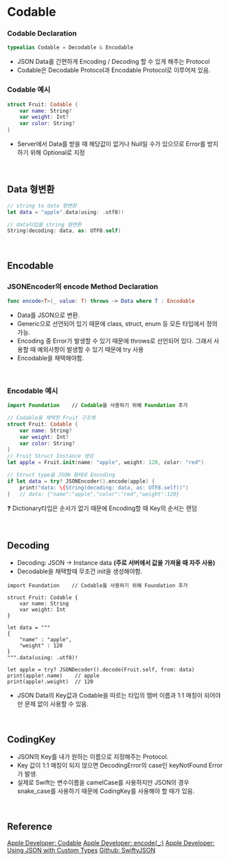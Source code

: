 # Codable

### Codable Declaration
```swift
typealias Codable = Decodable & Encodable
```
- JSON Data를 간편하게 Encoding / Decoding 할 수 있게 해주는 Protocol
- Codable은 Decodable Protocol과 Encodable Protocol로 이루어져 있음.

### Codable 예시
```swift
struct Fruit: Codable {
    var name: String?
    var weight: Int?
    var color: String?
}
```

- Server에서 Data를 받을 때 해당값이 없거나 Null일 수가 있으므로 Error를 방지하기 위해 Optional로 지정

<br />

## Data 형변환
```swift
// string to data 형변환
let data = "apple".data(using: .utf8)!

// data타입을 string 형변환
String(decoding: data, as: UTF8.self)
```

<br />

## Encodable
### JSONEncoder의 encode Method Declaration
```swift
func encode<T>(_ value: T) throws -> Data where T : Encodable
```
- Data를 JSON으로 변환.
- Generic으로 선언되어 있기 때문에 class, struct, enum 등 모든 타입에서 정의 가능.
- Encoding 중 Error가 발생할 수 있기 때문에 throws로 선언되어 있다. 그래서 사용할 때 예외사항이 발생할 수 있기 때문에 try 사용
- Encodable을 채택해야함.



<br />

### Encodable 예시
```swift
import Foundation    // Codable을 사용하기 위해 Foundation 추가

// Codable을 채택한 Fruit 구조체
struct Fruit: Codable {
    var name: String?
    var weight: Int?
    var color: String?
}
// Fruit Struct Instance 생성
let apple = Fruit.init(name: "apple", weight: 120, color: "red")

// Struct type을 JSON 형태로 Encoding
if let data = try? JSONEncoder().encode(apple) {
    print("data: \(String(decoding: data, as: UTF8.self))")
}   // data: {"name":"apple","color":"red","weight":120}
```
❓ Dictionary타입은 순서가 없기 때문에 Encoding할 때 Key의 순서는 랜덤

<br />

## Decoding
- Decoding: JSON -> Instance data **(주로 서버에서 값을 가져올 때 자주 사용)**
- Decodable을 채택할때 무조건 init을 생성해야함.
```swift!
import Foundation    // Codable을 사용하기 위해 Foundation 추가

struct Fruit: Codable {
    var name: String
    var weight: Int
}

let data = """
{
    "name" : "apple",
    "weight" : 120
}
""".data(using: .utf8)!

let apple = try? JSONDecoder().decode(Fruit.self, from: data)
print(apple!.name)    // apple
print(apple!.weight)  // 120
```
- JSON Data의 Key값과 Codable을 따르는 타입의 멤버 이름과 1:1 매칭이 되어야만 문제 없이 사용할 수 있음.

<br />

## CodingKey
- JSON의 Key를 내가 원하는 이름으로 지정해주는 Protocol.
- Key 값이 1:1 매칭이 되지 않으면 DecodingError의 case인 keyNotFound Error가 발생.
- 실제로 Swift는 변수이름을 camelCase를 사용하지만 JSON의 경우 snake_case를 사용하기 때문에 CodingKey를 사용해야 할 때가 있음.

<br />

## Reference
[Apple Developer: Codable](https://developer.apple.com/documentation/swift/codable)
[Apple Developer: encode(_:)](https://developer.apple.com/documentation/foundation/jsonencoder/2895034-encode)
[Apple Developer: Using JSON with Custom Types](https://developer.apple.com/documentation/foundation/archives_and_serialization/using_json_with_custom_types)
[Github: SwiftyJSON](https://github.com/SwiftyJSON/SwiftyJSON)
